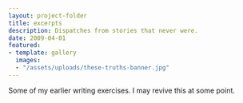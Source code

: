 ```yaml
---
layout: project-folder
title: excerpts
description: Dispatches from stories that never were.
date: 2009-04-01
featured:
- template: gallery
  images:
  - "/assets/uploads/these-truths-banner.jpg"
---
```


Some of my earlier writing exercises. I may revive this at some point.
